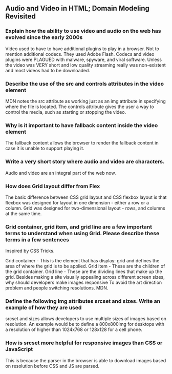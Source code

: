 ## Audio and Video in HTML; Domain Modeling Revisited
### Explain how the ability to use video and audio on the web has evolved since the early 2000s

Video used to have to have additional plugins to play in a browser. Not to mention additional codecs.
They used Adobe Flash.
Codecs and video plugins were PLAGUED with malware, spyware, and viral software. Unless the video was VERY short and low quality streaming really was non-existent and most videos had to be downloaded. 

### Describe the use of the src and controls attributes in the video element
MDN notes the src attribute as working just as an img attribute in specifying where the file is located. The controls attribute gives the user a way to control the media, such as starting or stopping the video.

### Why is it important to have fallback content inside the video element
The fallback content allows the browser to render the fallback content in case it is unable to support playing it.

### Write a very short story where audio and video are characters.
Audio and video are an integral part of the web now.

### How does Grid layout differ from Flex
The basic difference between CSS grid layout and CSS flexbox layout is that flexbox was designed for layout in one dimension - either a row or a column. Grid was designed for two-dimensional layout - rows, and columns at the same time.

### Grid container, grid item, and grid line are a few important terms to understand when using Grid. Please describe these terms in a few sentences
Inspired by CSS Tricks.

Grid container - This is the element that has display: grid and defines the area of where the grid is to be applied.
Grid item - These are the children of the grid container.
Grid line - These are the dividing lines that make up the grid.
Besides making a site visually appealing across different screen sizes, why should developers make images responsive
To avoid the art direction problem and people switching resolutions. MDN.

### Define the following img attributes srcset and sizes. Write an example of how they are used
srcset and sizes allows developers to use multiple sizes of images based on resolution.
An example would be to define a 800x800img for desktops with a resolution of higher than 1024x768 or 128x128 for a cell phone.

### How is srcset more helpful for responsive images than CSS or JavaScript
This is because the parser in the browser is able to download images based on resolution before CSS and JS are parsed.